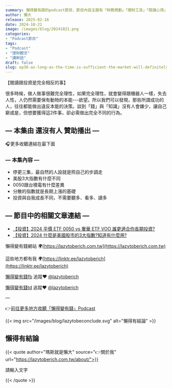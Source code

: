 ```yaml
---
summary: 懶得變有錢的podcast節目，節目內容主題有「財務規劃」「理財工具」「閱讀心得」「職涯與生活」，內容涵蓋了你與金錢會產生的所有關係。如果想要讓自己對「財務規劃」的本質有更進一步的認識，歡迎訂閱、追蹤、分享並歡迎進一步提出你的想法，讓更多人一起財務有規劃、快樂有方法。
author: 懶大
release: 2025-02-16
date: 2024-10-21
image: /images/blog/20241021.png
categories:
- "Podcast節目"
tags:
- "Podcast"
- "理財觀念"
- "講幹話"
draft: false
slug: ep36-as-long-as-the-time-is-sufficient-the-market-will-definitely-rise-you-can-achieve-an-annualized-return-of-10-without-having-to-bet-on-individual-stocks
---
```

【閱讀跟投資是完全相反的事】

很多時候，做人做事很難完全理性，如果完全理性，就會變得跟機器人一樣，失去人性，人仍然需要保有動物的本能---欲望。所以我們可以發現，那些所謂成功的人，往往都能做出違反本能的決策。談到「錢」與「知識」沒有人會嫌少，讓自己窮或是，但想要獲得這2件事，卻必需做出完全不同的行為。

## — 本集由 還沒有人 贊助播出 —

🎧更多收聽連結在最下面

### — 本集內容 —

- 停更三集，最自然的人設就是照自己的步調走
- 美股3大指數有什麼不同
- 0050跟台積電有什麼差異
- 分散的指數就是長期上漲的基礎
- 投資與自我成長不同，不需要聽多、看多、讀多

## — 節目中的相關文章連結 —

- [【投資】2024 平價 ETF 0050 vs 奢華 ETF VOO 誰更適合你長期投資?](https://host.soundon.fm/app/podcasts/3f4d2cec-c160-4468-a6df-bd1c9acfde13/episodes/6ac7492e-3621-41c4-bf4a-245ab9043529/%E3%80%90%E6%8A%95%E8%B3%87%E3%80%912024%20%E5%B9%B3%E5%83%B9%20ETF%200050%20vs%20%E5%A5%A2%E8%8F%AF%20ETF%20VOO%20%E8%AA%B0%E6%9B%B4%E9%81%A9%E5%90%88%E4%BD%A0%E9%95%B7%E6%9C%9F%E6%8A%95%E8%B3%87?)
- [【投資】2024 什麼是美國股市的3大指數?知道有什麼用?](https://lazytoberich.com.tw/blog/investment-what-are-the-three-major-indices-of-the-us-stock-market-in-2024-what-is-the-use-of-knowing-them/)

懶得變有錢網站 🌍[https://lazytoberich.com.tw](https://lazytoberich.com.tw)

這些地方都有我 🌍[https://linktr.ee/lazytoberich](https://linktr.ee/lazytoberich)

[懶得變有錢fb](https://www.facebook.com/lazytoberich) 追蹤❤️ [@lazytoberich](https://www.facebook.com/lazytoberich)

[懶得變有錢td](https://www.threads.net/@lazytoberich) 追蹤❤️ [@lazytoberich](https://www.threads.net/@lazytoberich)

—

👉[前往更多地方收聽「懶得變有錢」Podcast](https://solink.soundon.fm/lazytoberich)

{{< img src="/images/blog/lazytobeconclude.svg" alt="懶得有結論" >}}

## 懶得有結論

{{< quote author="瑪斯就是懶大" source="👉關於我" url="https://lazytoberich.com.tw/about/">}}

請輸入文字

{{< /quote >}}
